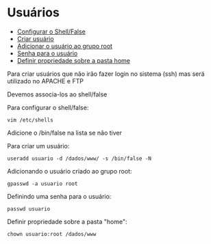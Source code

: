 # Usuários

- [Configurar o Shell/False](#configurar-shell-false)
- [Criar usuário](#criar-usuario)
- [Adicionar o usuário ao grupo root](#adicionar-usuario-root)
- [Senha para o usuário](#senha-usuario)
- [Definir propriedade sobre a pasta home](#propriedade-home)


Para criar usuários que não irão fazer login no sistema (ssh) mas será utilizado no APACHE e FTP

Devemos associa-los ao shell/false

<a name="configurar-shell-false"></a> 
Para configurar o shell/false:

    vim /etc/shells

Adicione o /bin/false na lista se não tiver

<a name="criar-usuario"></a> 
Para criar um usuário:

    useradd usuario -d /dados/www/ -s /bin/false -N

<a name="adicionar-usuario-root"></a> 
Adicionando o usuário criado ao grupo root:

    gpasswd -a usuario root

<a name="senha-usuario"></a> 
Definindo uma senha para o usuário:

    passwd usuario

<a name="propriedade-home"></a> 
Definir propriedade sobre a pasta "home":

    chown usuario:root /dados/www




